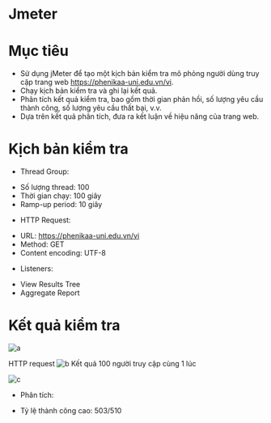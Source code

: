 # Jmeter
# Mục tiêu
- Sử dụng jMeter để tạo một kịch bản kiểm tra mô phỏng người dùng truy cập trang web https://phenikaa-uni.edu.vn/vi.
- Chạy kịch bản kiểm tra và ghi lại kết quả.
- Phân tích kết quả kiểm tra, bao gồm thời gian phản hồi, số lượng yêu cầu thành công, số lượng yêu cầu thất bại, v.v.
- Dựa trên kết quả phân tích, đưa ra kết luận về hiệu năng của trang web.

# Kịch bản kiểm tra
- Thread Group:
+ Số lượng thread: 100
+ Thời gian chạy: 100 giây
+ Ramp-up period: 10 giây
- HTTP Request:
+ URL: https://phenikaa-uni.edu.vn/vi
+ Method: GET
+ Content encoding: UTF-8
- Listeners:
+ View Results Tree
+ Aggregate Report

# Kết quả kiểm tra
![a](https://github.com/Kien1804/Jmeter/assets/124127812/94ed8d6b-b754-484f-a281-032ca921584d)

HTTP request
![b](https://github.com/Kien1804/Jmeter/assets/124127812/9e15e37a-11d9-45d7-a01a-a9a784717adc)
Kết quả 100 người truy cập cùng 1 lúc

![c](https://github.com/Kien1804/Jmeter/assets/124127812/81618117-0d3c-455e-8277-0fcb2e8e9e04)

- Phân tích:

+ Tỷ lệ thành công cao: 503/510
